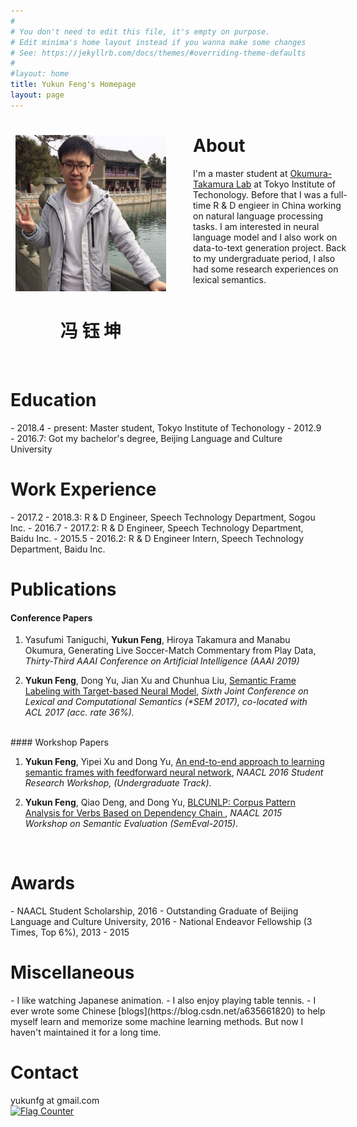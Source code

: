 ```yaml
---
#
# You don't need to edit this file, it's empty on purpose.
# Edit minima's home layout instead if you wanna make some changes
# See: https://jekyllrb.com/docs/themes/#overriding-theme-defaults
#
#layout: home
title: Yukun Feng's Homepage
layout: page
---
```

<div>
    <div style="float:left; clear: both;" align="center">
        <img src="./files/me.jpg" width="241" height="250" alt="" hspace="8">
        <br /> 
        <h1>冯 钰 坤</h1>
    </div>
    <div style="left: 35px; position:relative">
        <h1 id="about">About</h1>
        I'm a master student at <a href="http://lr-www.pi.titech.ac.jp/wp/">Okumura-Takamura Lab</a> at Tokyo Institute of Techonology.  Before that I was a full-time R & D engieer in China working on natural language processing tasks. I am interested in neural language model and I also work on data-to-text generation project.  Back to my undergraduate period, I also had some research experiences on lexical semantics.
    </div>
</div>
<div style="clear:both"></div>


<br>
<h1 id="education">Education</h1>
- 2018.4 - present: Master student, Tokyo Institute of Techonology
- 2012.9 - 2016.7: Got my bachelor's degree, Beijing Language and Culture University

<br>
<h1 id="work">Work Experience</h1>
- 2017.2 - 2018.3: R & D Engineer, Speech Technology Department, Sogou Inc.
- 2016.7 - 2017.2: R & D Engineer, Speech Technology Department, Baidu Inc.
- 2015.5 - 2016.2: R & D Engineer Intern, Speech Technology Department, Baidu Inc.

<br>
<h1 id="publications">Publications</h1>

#### Conference Papers

1. Yasufumi Taniguchi, **Yukun Feng**, Hiroya Takamura and Manabu Okumura, Generating Live Soccer-Match Commentary from Play Data, *Thirty-Third AAAI Conference on Artificial Intelligence (AAAI 2019)*

1. **Yukun Feng**, Dong Yu, Jian Xu and Chunhua Liu, [Semantic Frame Labeling with Target-based Neural Model](http://www.aclweb.org/anthology/S17-1010), *Sixth Joint Conference on Lexical and Computational Semantics (\*SEM 2017), co-located with ACL 2017 (acc. rate 36%).*

<br>
#### Workshop Papers

1. **Yukun Feng**, Yipei Xu and Dong Yu, [An end-to-end approach to learning semantic frames with feedforward neural network](https://www.aclweb.org/anthology/N/N16/N16-2001.pdf), *NAACL 2016 Student Research Workshop, (Undergraduate Track)*.

1. **Yukun Feng**, Qiao Deng, and Dong Yu, [BLCUNLP: Corpus Pattern Analysis for Verbs Based on Dependency Chain ](https://aclweb.org/anthology/S/S15/S15-2054.pdf), *NAACL 2015 Workshop on Semantic Evaluation (SemEval-2015)*.  

<br>
<h1 id="awards">Awards</h1>
- NAACL Student Scholarship, 2016
- Outstanding Graduate of Beijing Language and Culture University, 2016
- National Endeavor Fellowship (3 Times, Top 6%), 2013 - 2015

<br>
<h1 id="miscellaneous">Miscellaneous</h1>
- I like watching Japanese animation.
- I also enjoy playing table tennis.
- I ever wrote some Chinese [blogs](https://blog.csdn.net/a635661820) to help myself learn and memorize some machine learning methods. But now I haven't maintained it for a long time.


<br>
<h1 id="contact">Contact</h1>
yukunfg at gmail.com 

<br>
<a href="https://info.flagcounter.com/CCqM"><img src="https://s11.flagcounter.com/count2/CCqM/bg_FFFFFF/txt_000000/border_CCCCCC/columns_2/maxflags_10/viewers_0/labels_0/pageviews_0/flags_0/percent_0/" alt="Flag Counter" border="0"></a>
